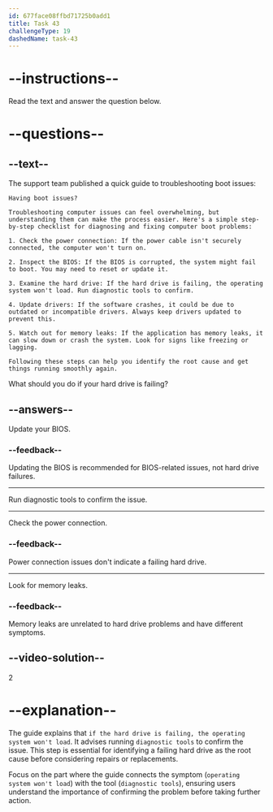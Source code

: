 ```yaml
---
id: 677face08ffbd71725b0add1
title: Task 43
challengeType: 19
dashedName: task-43
---
```


<!-- READING -->

# --instructions--

Read the text and answer the question below.

# --questions--

## --text--

The support team published a quick guide to troubleshooting boot issues:

`Having boot issues?`

`Troubleshooting computer issues can feel overwhelming, but understanding them can make the process easier. Here's a simple step-by-step checklist for diagnosing and fixing computer boot problems:`

`1. Check the power connection: If the power cable isn't securely connected, the computer won't turn on.`

`2. Inspect the BIOS: If the BIOS is corrupted, the system might fail to boot. You may need to reset or update it.`

`3. Examine the hard drive: If the hard drive is failing, the operating system won't load. Run diagnostic tools to confirm.`

`4. Update drivers: If the software crashes, it could be due to outdated or incompatible drivers. Always keep drivers updated to prevent this.`

`5. Watch out for memory leaks: If the application has memory leaks, it can slow down or crash the system. Look for signs like freezing or lagging.`

`Following these steps can help you identify the root cause and get things running smoothly again.`

What should you do if your hard drive is failing?

## --answers--

Update your BIOS.

### --feedback--

Updating the BIOS is recommended for BIOS-related issues, not hard drive failures.

---

Run diagnostic tools to confirm the issue.

---

Check the power connection.

### --feedback--

Power connection issues don't indicate a failing hard drive.

---

Look for memory leaks.

### --feedback--

Memory leaks are unrelated to hard drive problems and have different symptoms.

## --video-solution--

2

# --explanation--

The guide explains that `if the hard drive is failing, the operating system won't load`. It advises running `diagnostic tools` to confirm the issue. This step is essential for identifying a failing hard drive as the root cause before considering repairs or replacements.

Focus on the part where the guide connects the symptom (`operating system won't load`) with the tool (`diagnostic tools`), ensuring users understand the importance of confirming the problem before taking further action.
